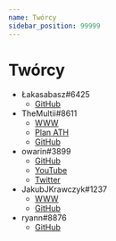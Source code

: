 ```yaml
---
name: Twórcy
sidebar_position: 99999
---
```


# Twórcy

- Łakasabasz#6425
  - [GitHub](https://github.com/Lakasabasz)
- TheMultii#8611
  - [WWW](https://mganczarczyk.pl)
  - [Plan ATH](https://play.google.com/store/apps/details?id=pl.mganczarczyk.PLANATH)
  - [GitHub](https://github.com/TheMultii/)
- owarin#3899
  - [GitHub](https://github.com/tsunwitch)
  - [YouTube](https://www.youtube.com/@owarin_)
  - [Twitter](https://twitter.com/owarin_uwu)
- JakubJKrawczyk#1237
  - [WWW](https://jakubkrawczyk.com)
  - [GitHub](https://github.com/JakubJKrawczyk)
- ryann#8876
  - [GitHub](#)
